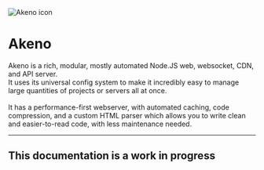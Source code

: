 <img src="https://cdn.extragon.cloud/file/3e1df84164d20daef3e178bd1c08b9e5.png?size=140" alt="Akeno icon">

# Akeno

Akeno is a rich, modular, mostly automated Node.JS web, websocket, CDN, and API server.<br>
It uses its universal config system to make it incredibly easy to manage large quantities of projects or servers all at once.<br>
<br>
It has a performance-first webserver, with automated caching, code compression, and a custom HTML parser which allows you to write clean and easier-to-read code, with less maintenance needed.

---

## This documentation is a work in progress
